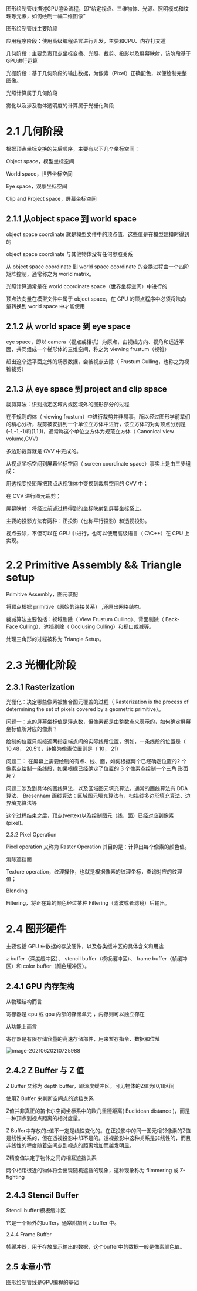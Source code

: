 图形绘制管线描述GPU渲染流程，即“给定视点、三维物体、光源、照明模式和纹理等元素，如何绘制一幅二维图像”

图形绘制管线主要阶段

应用程序阶段：使用高级编程语言进行开发，主要和CPU、内存打交道

几何阶段：主要负责顶点坐标变换、光照、裁剪、投影以及屏幕映射，该阶段基于GPU进行运算

光栅阶段：基于几何阶段的输出数据，为像素（Pixel）正确配色，以便绘制完整图像。

光照计算属于几何阶段

雾化以及涉及物体透明度的计算属于光栅化阶段

# 2.1 几何阶段

根据顶点坐标变换的先后顺序，主要有以下几个坐标空间：

Object space，模型坐标空间

World space，世界坐标空间

Eye space，观察坐标空间

Clip and Project space，屏幕坐标空间

## 2.1.1 从object space 到 world space

object space coordinate
就是模型文件中的顶点值，这些值是在模型建模时得到的  

object space coordinate 与其他物体没有任何参照关系  

从 object space coordinate 到 world space coordinate 的变换过程由一个四阶矩阵控制，通常称之为 world matrix。  

光照计算通常是在 world coordinate space（世界坐标空间）中进行的  

顶点法向量在模型文件中属于 object space，在 GPU 的顶点程序中必须将法向量转换到 world space 中才能使用  

## 2.1.2 从 world space 到 eye space

eye space，即以 camera（视点或相机）为原点，由视线方向、视角和远近平面，共同组成一个梯形体的三维空间，称之为 viewing frustum（视锥）  

超出这个远平面之外的场景数据，会被视点去除（ Frustum Culling，也称之为视锥裁剪）  

## 2.1.3 从 eye space 到 project and clip space  

裁剪算法：识别指定区域内或区域外的图形部分的过程  

在不规则的体（ viewing frustum）中进行裁剪并非易事，所以经过图形学前辈们的精心分析，裁剪被安排到一个单位立方体中进行，该立方体的对角顶点分别是(-1,-1,-1)和(1,1,1)，通常称这个单位立方体为规范立方体（ Canonical view volume,CVV）  

多边形裁剪就是 CVV 中完成的。  

从视点坐标空间到屏幕坐标空间（ screen coordinate space）事实上是由三步组成：  

用透视变换矩阵把顶点从视锥体中变换到裁剪空间的 CVV 中；  

在 CVV 进行图元裁剪；  

屏幕映射：将经过前述过程得到的坐标映射到屏幕坐标系上。  

主要的投影方法有两种：正投影（也称平行投影）和透视投影。  

视点去除，不但可以在 GPU 中进行，也可以使用高级语言（ C\C++）在 CPU 上实现。  

# 2.2 Primitive Assembly && Triangle setup  

Primitive Assembly，图元装配  

将顶点根据 primitive（原始的连接关系） ,还原出网格结构。  

裁减算法主要包括：视域剔除（ View Frustum Culling）、背面剔除（ Back-Face Culling）、遮挡剔除（ Occlusing Culling）和视口裁减等。  

处理三角形的过程被称为 Triangle Setup。  

# 2.3 光栅化阶段  

## 2.3.1 Rasterization  

光栅化：决定哪些像素被集合图元覆盖的过程（ Rasterization is the process of determining the set of pixels covered by a geometric primitive）。  

问题一：点的屏幕坐标值是浮点数，但像素都是由整数点来表示的，如何确定屏幕坐标值所对应的像素？  

绘制的位置只能接近两指定端点间的实际线段位置，例如，一条线段的位置是（ 10.48， 20.51），转换为像素位置则是（ 10， 21）  

问题二：  在屏幕上需要绘制的有点、线、面，如何根据两个已经确定位置的2 个像素点绘制一条线段，如果根据已经确定了位置的 3 个像素点绘制一个三角
形面片？  

问题二涉及到具体的画线算法，以及区域图元填充算法。通常的画线算法有 DDA 算法、 Bresenham 画线算法；区域图元填充算法有，扫描线多边形填充算法、边界填充算法等  

这个过程结束之后，顶点(vertex)以及绘制图元（线、面）已经对应到像素(pixel)。  

2.3.2 Pixel Operation  

Pixel operation 又称为 Raster Operation  其目的是：计算出每个像素的颜色值。  

消除遮挡面  

Texture operation，纹理操作，也就是根据像素的纹理坐标，查询对应的纹理值；  

Blending 

Filtering，将正在算的颜色经过某种 Filtering（滤波或者滤镜）后输出。  

# 2.4 图形硬件  

主要包括 GPU 中数据的存放硬件，以及各类缓冲区的具体含义和用途  

z buffer（深度缓冲区）、 stencil buffer（模板缓冲区）、 frame buffer（帧缓冲区）和 color buffer（颜色缓冲区）。  

## 2.4.1 GPU 内存架构  

从物理结构而言

寄存器是 cpu 或 gpu 内部的存储单元  ，内存则可以独立存在  

从功能上而言  

寄存器是有限存储容量的高速存储部件，用来暂存指令、数据和位址  

![image-20210620210725988](C:\Users\98763\AppData\Roaming\Typora\typora-user-images\image-20210620210725988.png)

## 2.4.2 Z Buffer 与 Z 值

Z Buffer 又称为 depth buffer，即深度缓冲区，可见物体的Z值为[0,1]区间

使用Z Buffer 来判断空间点的遮挡关系

Z值并非真正的笛卡尔空间坐标系中的欧几里德距离( Euclidean distance )，而是一种顶点到视点距离的相对度量。

Z Buffer中存放的z值不一定是线性变化的。在正投影中的同一图元相邻像素的Z值是线性关系的，但在透视投影中却不是的。透视投影中这种关系是非线性的，而且非线性的程度随着空间点到视点的距离增加而越发明显。

Z精度值决定了物体之间的相互遮挡关系

两个相距很近的物体将会出现随机遮挡的现象，这种现象称为 flimmering 或 Z-fighting

## 2.4.3 Stencil Buffer

Stencil buffer:模板缓冲区

它是一个额外的buffer，通常附加到 z buffer 中。

2.4.4 Frame Buffer

帧缓冲器，用于存放显示输出的数据，这个buffer中的数据一般是像素颜色值。

## 2.5 本章小节

图形绘制管线是GPU编程的基础